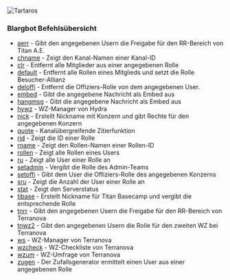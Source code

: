 
![Tartaros](https://dub01pap001files.storage.live.com/y4mN8LhKfmiHo_Oe1OcswZGt-X2cgTmIvLKdj4lCM1QOklytp4RfwtfH1iS7Nl0Mr7zRfekztAkI7MQN_dYmpiCVesdYKSNct_F49DlhZJkYnnuNxni7JSSHLFDPvRn9Ko1l06eQ8BKQyRUvjd3sIwjnbm5RKysvIUSv3toEjdYJV6SJfASzo2TdnC3Gha5L_Ke?width=510&height=508&cropmode=none)

### Blargbot Befehlsübersicht


* [aerr](Doku/aerr.md) - Gibt den angegebenen Usern die Freigabe für den RR-Bereich von Titan A.E.
* [chname](Doku/chname.md) - Zeigt den Kanal-Namen einer Kanal-ID
* [clr](Doku/clr.md) - Entfernt alle Mitglieder aus einer angegebenen Rolle
* [default](Doku/default.md) - Entfernt alle Rollen eines Mitglieds und setzt die Rolle Besucher-Allianz
* [deloffi](Doku/deloffi.md) - Entfernt die Offiziers-Rolle von dem angegebenen User.
* [embed](Doku/embed.md) - Gibt die angegebene Nachricht als Embed aus
* [hangmsg](Doku/hangmsg.md) - Gibt die angegebene Nachricht als Embed aus
* [hywz](Doku/hywz.md) - WZ-Manager von Hydra
* [nick](Doku/nick.md) - Erstellt Nickname mit Konzern und gibt Rechte für den angegebenen Konzern
* [quote](Doku/quote.md) - Kanalübergreifende Zitierfunktion
* [rid](Doku/rid.md) - Zeigt die ID einer Rolle
* [rname](Doku/rname.md) - Zeigt den Rollen-Namen einer Rollen-ID
* [rollen](Doku/rollen.md) - Zeigt alle Rollen eines Users
* [ru](Doku/ru.md) - Zeigt alle User einer Rolle an
* [setadmin](Doku/setadmin.md) - Vergibt die Rolle des Admin-Teams
* [setoffi](Doku/setoffi.md) - Gibt dem User die Offiziers-Rolle des angegebenen Konzerns
* [sru](Doku/sru.md) - Zeigt die Anzahl der User einer Rolle an
* [stat](Doku/stat.md) - Zeigt den Serverstatus
* [tibase](Doku/tibase) - Erstellt Nickname für Titan Basecamp und vergibt die entsprechende Rolle
* [tnrr](Doku/tnrr.md) - Gibt den angegebenen Usern die Freigabe für den RR-Bereich von Terranova
* [tnwz2](Doku/tnwz2.md) - Gibt den angegebenen Usern die Rolle für den zweiten WZ bei Terranova
* [ws](Doku/ws.md) - WZ-Manager von Terranova
* [wzcheck](Doku/wzcheck.md) - WZ-Checkliste von Terranova
* [wzum](Doku/wzum.md) - WZ-Umfrage von Terranova
* [zugen](Doku/zugen.md) - Der Zufallsgenerator ermittelt einen User aus einer angegebenen Rolle


